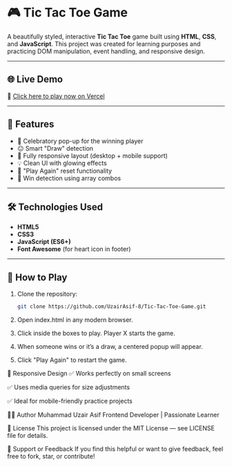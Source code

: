 # 🎮 Tic Tac Toe Game

A beautifully styled, interactive **Tic Tac Toe** game built using **HTML**, **CSS**, and **JavaScript**. This project was created for learning purposes and practicing DOM manipulation, event handling, and responsive design.

---

## 🌐 Live Demo

🔗 [Click here to play now on Vercel](https://your-vercel-link.vercel.app)

---

## 🌟 Features

- 🎉 Celebratory pop-up for the winning player
- 😐 Smart "Draw" detection
- 📱 Fully responsive layout (desktop + mobile support)
- 💡 Clean UI with glowing effects
- 🔁 "Play Again" reset functionality
- 🧠 Win detection using array combos

---

## 🛠️ Technologies Used

- **HTML5**
- **CSS3**
- **JavaScript (ES6+)**
- **Font Awesome** (for heart icon in footer)

---

## 🚀 How to Play

1. Clone the repository:
   ```bash
   git clone https://github.com/UzairAsif-8/Tic-Tac-Toe-Game.git
   ```
2. Open index.html in any modern browser.

3. Click inside the boxes to play. Player X starts the game.

4. When someone wins or it’s a draw, a centered popup will appear.

5. Click "Play Again" to restart the game.

📱 Responsive Design
✅ Works perfectly on small screens

✅ Uses media queries for size adjustments

✅ Ideal for mobile-friendly practice projects

🧑‍💻 Author
Muhammad Uzair Asif
Frontend Developer | Passionate Learner

📝 License
This project is licensed under the MIT License — see LICENSE file for details.

🙌 Support or Feedback
If you find this helpful or want to give feedback, feel free to fork, star, or contribute!
